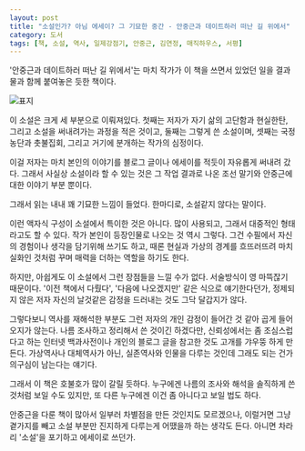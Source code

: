 ```yaml
---
layout: post
title: "소설인가? 아님 에세이? 그 기묘한 중간 - 안중근과 데이트하러 떠난 길 위에서"
category: 도서
tags: [책, 소설, 역사, 일제강점기, 안중근, 김연정, 매직하우스, 서평]
---
```


'안중근과 데이트하러 떠난 길 위에서'는
마치 작가가 이 책을 쓰면서 있었던 일을 결과물과 함께 붙여놓은 듯한 책이다.

![표지](https://lh3.googleusercontent.com/Lf1UoElZ6z7W1hYU8sfI1jiUfp7x3s00me0dFE9E7Y606PWNeCfiuNdCfHjwhd_L4M98l8jMHmB6vw=s480)

이 소설은 크게 세 부분으로 이뤄져있다.
첫째는 저자가 자기 삶의 고단함과 현실한탄, 그리고 소설을 써내려가는 과정을 적은 것이고,
둘째는 그렇게 쓴 소설이며,
셋째는 국정농단과 촛불집회, 그리고 거기에 분개하는 작가의 심정이다.

이걸 저자는 마치 본인의 이야기를
블로그 글이나 에세이를 적듯이 자유롭게 써내려 갔다.
그래서 사실상 소설이라 할 수 있는 것은
그 작업 결과로 나온 조선 말기와 안중근에 대한 이야기 부분 뿐이다.

그래서 읽는 내내 꽤 기묘한 느낌이 들었다.
한마디로, 소설같지 않다는 말이다.

이런 액자식 구성이 소설에서 특이한 것은 아니다.
많이 사용되고, 그래서 대중적인 형태라고도 할 수 있다.
작가 본인이 등장인물로 나오는 것 역시 그렇다.
그건 수필에서 자신의 경험이나 생각을 담기위해 쓰기도 하고,
때론 현실과 가상의 경계를 흐뜨러뜨려 마치 실화인 것처럼 꾸며 매력을 더하는 역할을 하기도 한다.

하지만, 아쉽게도 이 소설에서 그런 장점들을 느낄 수가 없다.
서술방식이 영 마뜩잖기 때문이다.
'이전 책에서 다뤘다', '다음에 나오겠지만' 같은 식으로 얘기한다던가,
정제되지 않은 저자 자신의 날것같은 감정을 드러내는 것도 그닥 달갑지가 않다.

그렇다보니 역사를 재해석한 부분도 그런 저자의 개인 감정이 들어간 것 같아 곱게 들어오지가 않는다.
나름 조사하고 정리해서 쓴 것이긴 하겠다만,
신뢰성에서는 좀 조심스럽다고 하는
인터넷 백과사전이나
개인의 블로그 글을 참고한 것도 고개를 갸우뚱 하게 만든다.
가상역사나 대체역사가 아닌,
실존역사와 인물을 다루는 것인데
그래도 되는 건가 의구심이 남는다는 얘기다.

그래서 이 책은 호불호가 많이 갈릴 듯하다.
누구에겐 나름의 조사와 해석을 솔직하게 쓴 것처럼 보일 수도 있지만,
또 다른 누구에겐 이건 좀 아니다고 보일 법도 하다.

안중근을 다룬 책이 많아서 일부러 차별점을 만든 것인지도 모르겠으나,
이럴거면 그냥 곁가지를 빼고 소설 부분만 진지하게 다루는게 어땠을까 하는 생각도 든다.
아니면 차라리 '소설'을 포기하고 에세이로 쓰던가.
